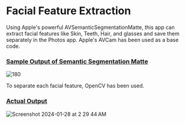 <h1><b>Facial Feature Extraction</b></h1>

Using Apple's powerful AVSemanticSegmentationMatte, this app can extract facial features like Skin, Teeth, Hair, and glasses and save them separately in the Photos app.
Apple's AVCam has been used as a base code.


<h3><ins>Sample Output of Semantic Segmentation Matte</ins></h3>

![180](https://github.com/tusharC95/Skin_Hair_Teeth_Glasses_Detection/assets/64319078/3d711baa-014e-4f3c-8276-d217b65e5939)



To separate each facial feature, OpenCV has been used.


<h3><ins>Actual Output</ins></h3>


![Screenshot 2024-01-28 at 2 29 44 AM](https://github.com/tusharC95/Skin_Hair_Teeth_Glasses_Detection/assets/64319078/c48e3956-4b31-4c65-b863-4b8aa2a6c89b)



